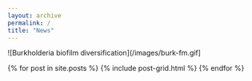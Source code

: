 ```yaml
---
layout: archive
permalink: /
title: "News"
---
```

![Burkholderia biofilm diversification](/images/burk-fm.gif]
<div class="tiles">
{% for post in site.posts %}
	{% include post-grid.html %}
{% endfor %}
</div><!-- /.tiles -->
